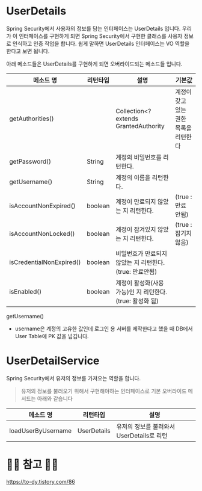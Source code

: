 # UserDetails

Spring Security에서 사용자의 정보를 담는 인터페이스는 UserDetails 입니다. 우리가 이 인터페이스를 구현하게 되면 Spring Security에서 구현한 클래스를 사용자 정보로 인식하고 인증 작업을 합니다. 쉽게 말하면 UserDetails 인터페이스는 VO 역할을 한다고 보면 됩니다.

아래 메소드들은 UserDetails를 구현하게 되면 오버라이드되는 메소드들 입니다. 

|메소드 명|리턴타입|설명|기본값|
|---------|---------|----|------|
|getAuthorities()||Collection<? extends GrantedAuthority|계정이 갖고 있는 권한 목록을 리턴한다|
|getPassword()|String|계정의 비밀번호를 리턴한다.|
getUsername()|String|계정의 이름을 리턴한다.|
isAccountNonExpired()|boolean|계정이 만료되지 않았는 지 리턴한다. |(true : 만료 안됨)
isAccountNonLocked()|boolean|계정이 잠겨있지 않았는 지 리턴한다. | (true : 잠기지 않음)
isCredentialNonExpired()|boolean|비밀번호가 만료되지 않았는 지 리턴한다. (true: 만료안됨)
isEnabled()|boolean|계정이 활성화(사용가능)인 지 리턴한다. (true: 활성화 됨)

getUsername()

- username은 계정의 고유한 값인데 로그인 용 서버를 제작한다고 했을 때 DB에서 User Table에 PK 값을 넘깁니다.

# UserDetailService

Spring Security에서 유저의 정보를 가져오는 역할을 합니다.

> 유저의 정보를 불러오기 위해서 구현해야하는 인터페이스로 기본 오버라이드 메서드는 아래와 같습니다

|메소드 명|리턴타입|설명|
|---|----|----|
loadUserByUsername|UserDetails|유저의 정보를 불러와서 UserDetails로 리턴|


# 🙆‍♂️ 참고 🙇‍♂️

https://to-dy.tistory.com/86